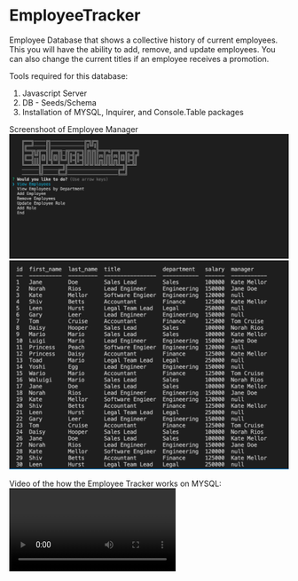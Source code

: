 # EmployeeTracker

Employee Database that shows a collective history of current employees. This you will have the ability to add, remove, and update employees. You can also change the current titles if an employee receives a promotion. 

Tools required for this database:
1) Javascript Server
2) DB - Seeds/Schema 
3) Installation of MYSQL, Inquirer, and Console.Table packages 

Screenshoot of Employee Manager 
![screenshoot](/assets/images/Employee%20Menu.png)
![screenshoot](/assets/images/Employee%20Directory.png)

Video of the how the Employee Tracker works on MYSQL:
![watch the video](/assets/EmployeeTrackerVideo.webm)

